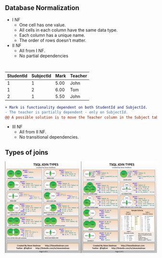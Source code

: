## Database Normalization

  - I NF
    - One cell has one value.
    - All cells in each column have the same data type.
    - Each column has a unique name.
    - The order of rows doesn't matter.
- II NF
    - All from I NF.
    - No partial dependencies
  
<br />


| StudentId | SubjectId | Mark | Teacher |
|-----------|-----------|------|---------|
|     1     |     1     | 5.00 |  John   |  
|     1     |     2     | 6.00 |  Tom    |  
|     2     |     1     | 5.50 |  John   |  
     
```diff 
+ Mark is functionality dependent on both StudentId and SubjectId.
- The teacher is partially dependent - only on SubjectId.
@@ A possible solution is to move the Teacher column in the Subject table. @@
```

- III NF
    - All from II NF.
    - No transitional dependencies.


## Types of joins

![Types of Joins](T-SQL%20Joins.png "Types of Joins")
